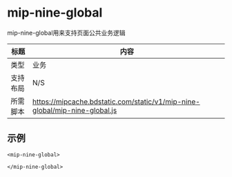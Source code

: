 ﻿# mip-nine-global

mip-nine-global用来支持页面公共业务逻辑

标题|内容
----|----
类型|业务
支持布局|N/S
所需脚本|https://mipcache.bdstatic.com/static/v1/mip-nine-global/mip-nine-global.js

## 示例

```
<mip-nine-global>

</mip-nine-global>
```